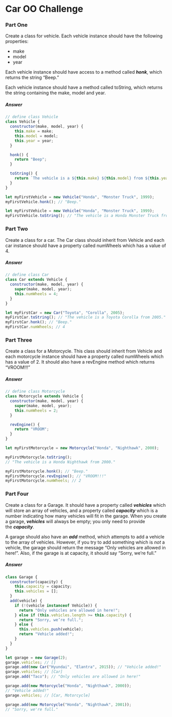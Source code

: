 # Car OO Challenge

### Part One

Create a class for vehicle. Each vehicle instance should have the following properties:

- make
- model
- year

Each vehicle instance should have access to a method called **_honk_**, which returns the string “Beep.”

Each vehicle instance should have a method called toString, which returns the string containing the make, model and year.

##### Answer

```javascript
// define class Vehicle
class Vehicle {
  constructor(make, model, year) {
    this.make = make;
    this.model = model;
    this.year = year;
  }

  honk() {
    return "Beep";
  }

  toString() {
    return `The vehicle is a ${this.make} ${this.model} from ${this.year}.`;
  }
}

let myFirstVehicle = new Vehicle("Honda", "Monster Truck", 1999);
myFirstVehicle.honk(); // "Beep."

let myFirstVehicle = new Vehicle("Honda", "Monster Truck", 1999);
myFirstVehicle.toString(); // "The vehicle is a Honda Monster Truck from 1999."
```

### Part Two

Create a class for a car. The Car class should inherit from Vehicle and each car instance should have a property called numWheels which has a value of 4.

##### Answer

```javascript
// define class Car
class Car extends Vehicle {
  constructor(make, model, year) {
    super(make, model, year);
    this.numWheels = 4;
  }
}

let myFirstCar = new Car("Toyota", "Corolla", 2005);
myFirstCar.toString(); // "The vehicle is a Toyota Corolla from 2005."
myFirstCar.honk(); // "Beep."
myFirstCar.numWheels; // 4
```

### Part Three

Create a class for a Motorcycle. This class should inherit from Vehicle and each motorcycle instance should have a property called numWheels which has a value of 2. It should also have a revEngine method which returns “VROOM!!!”

##### Answer

```javascript
// define class Motorcycle
class Motorcycle extends Vehicle {
  constructor(make, model, year) {
    super(make, model, year);
    this.numWheels = 2;
  }

  revEngine() {
    return "VROOM";
  }
}

let myFirstMotorcycle = new Motorcycle("Honda", "Nighthawk", 2000);

myFirstMotorcycle.toString();
// "The vehicle is a Honda Nighthawk from 2000."

myFirstMotorcycle.honk(); // "Beep."
myFirstMotorcycle.revEngine(); // "VROOM!!!"
myFirstMotorcycle.numWheels; // 2
```

### Part Four

Create a class for a Garage. It should have a property called **_vehicles_** which will store an array of vehicles, and a property called **_capacity_** which is a number indicating how many vehicles will fit in the garage. When you create a garage, **_vehicles_** will always be empty; you only need to provide the **_capacity_**.

A garage should also have an **_add_** method, which attempts to add a vehicle to the array of vehicles. However, if you try to add something which is *not* a vehicle, the garage should return the message “Only vehicles are allowed in here!”. Also, if the garage is at capacity, it should say “Sorry, we’re full.”

##### Answer

```javascript
class Garage {
  constructor(capacity) {
    this.capacity = capacity;
    this.vehicles = [];
  }
  add(vehicle) {
    if (!(vehicle instanceof Vehicle)) {
      return "Only vehicles are allowed in here!";
    } else if (this.vehicles.length >= this.capacity) {
      return "Sorry, we’re full.";
    } else {
      this.vehicles.push(vehicle);
      return "Vehicle added!";
    }
  }
}

let garage = new Garage(2);
garage.vehicles; // []
garage.add(new Car("Hyundai", "Elantra", 2015)); // "Vehicle added!"
garage.vehicles; // [Car]
garage.add("Taco"); // "Only vehicles are allowed in here!"

garage.add(new Motorcycle("Honda", "Nighthawk", 2000));
// "Vehicle added!"
garage.vehicles; // [Car, Motorcycle]

garage.add(new Motorcycle("Honda", "Nighthawk", 2001));
// "Sorry, we're full."
```
